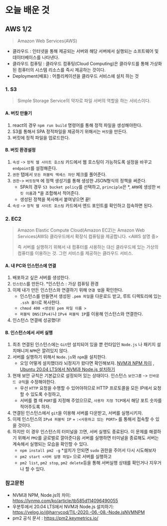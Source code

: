 # 오늘 배운 것

## AWS 1/2

>Amazon Web Services(AWS)

+ 클라우드 : 인터넷을 통해 제공되는 서버와 해당 서버에서 실행되는 소프트웨어 및 데이터베이스를 나타낸다.
+ 클라우드 컴퓨팅 : 클라우드 컴퓨팅(Cloud Computing)은 클라우드를 통해 가상화된 컴퓨터의 시스템 리소스를 즉시 제공하는 것이다.
+ Deployment(배포) : 어플리케이션을 클라우드 서비스에 설치 하는 것 

### 1. S3

>Simple Storage Service의 약자로 파일 서버의 역할을 하는 서비스이다.

#### A. 버킷 만들기

1. react의 경우 `npm run build` 명령어를 통해 정적 파일을 생성해야한다.
2. S3를 통해서 SPA 정적파일을 제공하기 위해서는 `버킷`을 만든다.
3. 버킷에 정적 파일을 업로드한다.

#### B. 버킷 환경설정

1. `속성` -> `정적 웹 사이트 호스팅` 카드에서 웹 호스팅이 가능하도록 설정을 바꾸고  `endpoint`를 설정해준다.
2. `권한` 탭에서 `모든 퍼블릭 액세스 차단` 체크를 풀어준다.
3. `권한`-> `버킷정책` 에 정책 생성기를 통해 생성한 JSON형식의 정책을 써준다.
   + SPA의 경우 `S3 bucket policy`를 선택하고, `principle`은 *, `ARN`에 생성한 `버킷 이름`과 *을 조합해서 적어준다.
   + 생성된 정책을 복사해서 붙여넣으면 끝!
4. `속성` -> `정적 웹 사이트 호스팅` 카드에서 엔드 포인트를 확인하고 접속하면 된다.

### 2. EC2

> Amazon Elastic Compute Cloud(Amazon EC2)는 Amazon Web Services(AWS) 클라우드에서 확장식 컴퓨팅을 제공합니다. <AWS 설명 중>
>
> 즉 서버를 실행하기 위해서 내 컴퓨터를 사용하는 대신 클라우드에 있는 가상의 컴퓨터를 이용하는 것. 그런 서비스를 제공하는 클라우드 서비스.

#### A. 내 PC와 인스턴스에 연결

1. 배포하고 싶은 서버를 생성한다.
2. `인스턴스`를 만든다. *인스턴스 : 가상 컴퓨팅 환경
3. 이제 내가 만든 인스턴스와 연결하기 위해 `연결 탭`을 확인한다.
   + 인스턴스를 만들면서 생성된 `.pem 파일`을 다운로드 받고, 루트 디렉토리에 있는  `.ssh 폴더`로 복사한다.
   + `chmod 400 <생성된 pem 파일 이름 >`
   + `퍼블릭 DNS(IPv4)`나 `IPv4 퍼블릭 IP`를 이용해 인스턴스와 연결한다.
4. 인스턴스 연결에 성공했다!

#### B. 인스턴스에서 서버 실행

1. 최초 연결된 인스턴스에는 `Git`만 설치되어 있을 뿐 런타임인 `Node.js` 나 패키지 설치매니저 `NPM`은 깔려있지 않다. 
2. 서버를 실행하기 위해서 `Node.js`와 `npm`을 설치한다.
   + 오잉 어떻게 설치했더라 뇌정지가 왔다면 확인해보자. [NVM과 NPM 차이](https://lynmp.com/ko/article/tb585d114096490055) , [Ubuntu 20.04 LTS에서 NVM과 Node.js 설치하기](https://velog.io/@harrycod/TIL-2020.-06.-08.-Node.jsNVMNPM)
3. 현재 보안 규칙은 기본값으로 설정되어 있는 상태이다. 인스턴스 `보안그룹` -> `인바운드 규칙`을 수정해야한다.
   + 우선 `HTTP` 요청을 수행할 수 있어야하므로 HTTP 프로토콜을 모든 IP에서 요청할 수 있도록 수정하고,
   + 서버를 켤 때 `PORT`를 지정해 주었으므로, `사용자 지정 TCP`에서 해당 포트 숫자를 적어주도록 하자.
4. 연결된 인스턴스에서 `git`을 이용해 서버를 다운받고, 서버를 실행시키자.
5. 이제 인스턴스의 `IPv4 퍼블릭 IP` + `:<사용하고 있는 PORT>` 를 통해서 접속할 수 있을 것이다.
6. 하지만 이 경우 인스턴스의 터미널을 끄면, 서버 실행도 종료된다. 이 문제를 해결하기 위해서 `PM2`를 글로벌로 깔아준다음 서버를 실행하면 터미널을 종료해도 서버는 계속해서 실행되는 모습을 확인할 수 있다.
   + `npm install pm2 -g` *설치가 안되면 `sudo` 권한을 주어서 다시 시도해보자
   + `pm2 start <서버 실행 파일>` 으로 서버를 실행하고
   + `pm2 list`, `pm2 stop`, `pm2 delete`등을 통해 서버실행 상태를 확인거나 지우거나 할 수 있다.

### 참고문헌

+ NVM과 NPM, Node.js의 차이: https://lynmp.com/ko/article/tb585d114096490055
+ 우분투에서 20.04 LTS에서 NVM과 Node.js 설치하기: https://velog.io/@harrycod/TIL-2020.-06.-08.-Node.jsNVMNPM
+ pm2 공식 문서 : https://pm2.keymetrics.io/